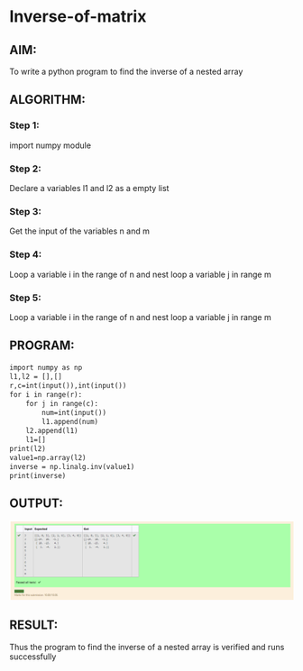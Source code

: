 # Inverse-of-matrix

## AIM:
To write a python program to find the inverse of a nested array
## ALGORITHM:
### Step 1:
import numpy module
### Step 2:
Declare a variables l1 and l2 as a empty list
### Step 3:
Get the input of the variables n and m
### Step 4:
Loop a variable i in the range of n and nest loop a variable j in range m
### Step 5:
Loop a variable i in the range of n and nest loop a variable j in range m


## PROGRAM:
~~~
import numpy as np
l1,l2 = [],[]
r,c=int(input()),int(input())
for i in range(r):
    for j in range(c):
        num=int(input())
        l1.append(num)
    l2.append(l1)
    l1=[]
print(l2)
value1=np.array(l2)
inverse = np.linalg.inv(value1)
print(inverse)

~~~

## OUTPUT:
![output](1.png)

## RESULT:
Thus the program to find the inverse of a nested array is verified and runs successfully